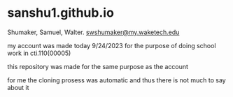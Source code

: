 # sanshu1.github.io

Shumaker, Samuel, Walter.
swshumaker@my.waketech.edu

my account was made today 9/24/2023 for the purpose of doing school work in cti.110(00005) 

this repository was made for the same purpose as the account

for me the cloning prosess was automatic and thus there is not much to say about it